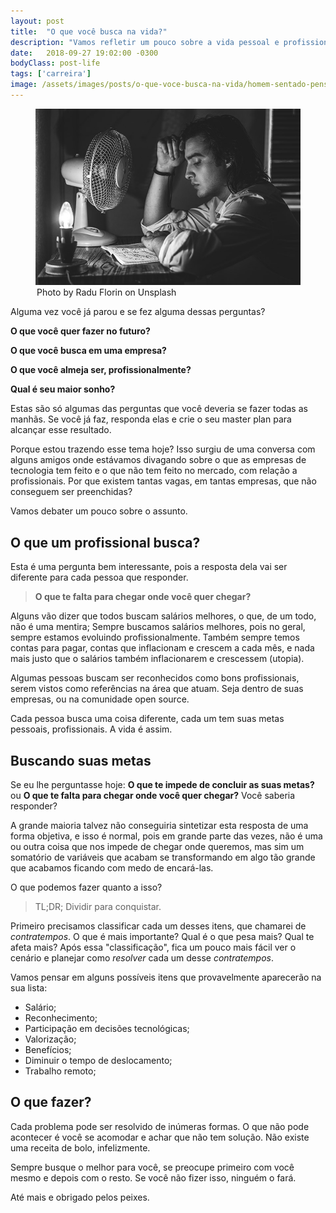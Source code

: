 ```yaml
---
layout: post
title:  "O que você busca na vida?"
description: "Vamos refletir um pouco sobre a vida pessoal e profissional, carreira e sonhos. O que buscamos na vida?"
date:   2018-09-27 19:02:00 -0300
bodyClass: post-life
tags: ['carreira']
image: /assets/images/posts/o-que-voce-busca-na-vida/homem-sentado-pensando.jpg
---
```



<figure>
  <picture>
    <source type="image/webp" srcset="/assets/images/webp/posts/o-que-voce-busca-na-vida/homem-sentado-pensando.webp" />
    <source srcset="/assets/images/posts/o-que-voce-busca-na-vida/homem-sentado-pensando.jpg" />
    <img itemprop="image" src="/assets/images/posts/o-que-voce-busca-na-vida/homem-sentado-pensando.jpg" alt="Homem sentado pensando" />
  </picture>
  <legend>Photo by Radu Florin on Unsplash</legend>
</figure>


Alguma vez você já parou e se fez alguma dessas perguntas?

**O que você quer fazer no futuro?**

**O que você busca em uma empresa?**

**O que você almeja ser, profissionalmente?**

**Qual é seu maior sonho?**

Estas são só algumas das perguntas que você deveria se fazer todas as manhãs. Se você já faz, responda elas e crie o seu master plan para alcançar esse resultado.

Porque estou trazendo esse tema hoje? Isso surgiu de uma conversa com alguns amigos onde estávamos divagando sobre o que as empresas de tecnologia tem feito e o que não tem feito no mercado, com relação a profissionais. Por que existem tantas vagas, em tantas empresas, que não conseguem ser preenchidas?

Vamos debater um pouco sobre o assunto.

## O que um profissional busca?

Esta é uma pergunta bem interessante, pois a resposta dela vai ser diferente para cada pessoa que responder.

> **O que te falta para chegar onde você quer chegar?**

Alguns vão dizer que todos buscam salários melhores, o que, de um todo, não é uma mentira; Sempre buscamos salários melhores, pois no geral, sempre estamos evoluindo profissionalmente. Também sempre temos contas para pagar, contas que inflacionam e crescem a cada mês, e nada mais justo que o salários também inflacionarem e crescessem (utopia).

Algumas pessoas buscam ser reconhecidos como bons profissionais, serem vistos como referências na área que atuam. Seja dentro de suas empresas, ou na comunidade open source.

Cada pessoa busca uma coisa diferente, cada um tem suas metas pessoais, profissionais. A vida é assim.

## Buscando suas metas

Se eu lhe perguntasse hoje: **O que te impede de concluir as suas metas?** ou **O que te falta para chegar onde você quer chegar?** Você saberia responder?

A grande maioria talvez não conseguiria sintetizar esta resposta de uma forma objetiva, e isso é normal, pois em grande parte das vezes, não é uma ou outra coisa que nos impede de chegar onde queremos, mas sim um somatório de variáveis que acabam se transformando em algo tão grande que acabamos ficando com medo de encará-las.

O que podemos fazer quanto a isso?

> TL;DR; Dividir para conquistar.

Primeiro precisamos classificar cada um desses itens, que chamarei de *contratempos*. O que é mais importante? Qual é o que pesa mais? Qual te afeta mais? Após essa "classificação", fica um pouco mais fácil ver o cenário e planejar como *resolver* cada um desse *contratempos*.

Vamos pensar em alguns possíveis itens que provavelmente aparecerão na sua lista:


- Salário;
- Reconhecimento;
- Participação em decisões tecnológicas;
- Valorização;
- Benefícios;
- Diminuir o tempo de deslocamento;
- Trabalho remoto;

## O que fazer?

Cada problema pode ser resolvido de inúmeras formas. O que não pode acontecer é você se acomodar e achar que não tem solução. Não existe uma receita de bolo, infelizmente.

Sempre busque o melhor para você, se preocupe primeiro com você mesmo e depois com o resto. Se você não fizer isso, ninguém o fará.

Até mais e obrigado pelos peixes.
